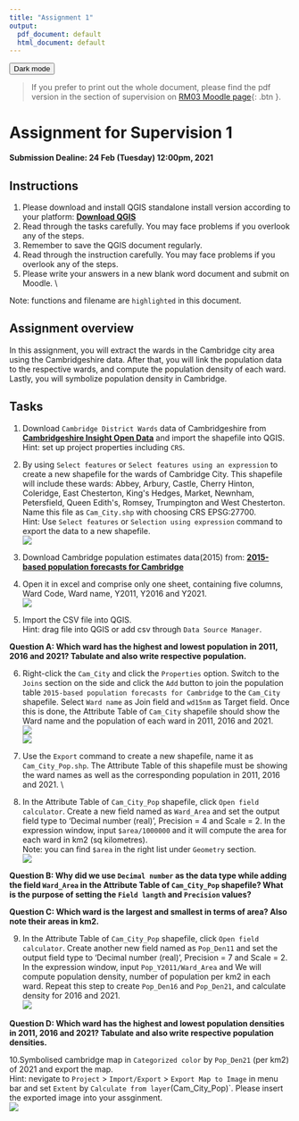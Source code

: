 ```yaml
---
title: "Assignment 1"
output:
  pdf_document: default
  html_document: default
---
```


<button class="btn js-toggle-dark-mode">Dark mode</button>

<script>
const toggleDarkMode = document.querySelector('.js-toggle-dark-mode');

jtd.addEvent(toggleDarkMode, 'click', function(){
  if (jtd.getTheme() === 'dark') {
    jtd.setTheme('light');
    toggleDarkMode.textContent = 'Dark mode';
  } else {
    jtd.setTheme('dark');
    toggleDarkMode.textContent = 'Return to the light mode';
  }
});
</script>

> If you prefer to print out the whole document, please find the pdf version in the section of supervision on [RM03 Moodle page](https://www.vle.cam.ac.uk/course/view.php?id=179012){: .btn }.

# Assignment for Supervision 1
**Submission Dealine: 24 Feb (Tuesday) 12:00pm, 2021**

## Instructions
1. Please download and install QGIS standalone install version according to your platform: [**Download QGIS**](https://qgis.org/en/site/forusers/download.html)
2. Read through the tasks carefully. You may face problems if you overlook any of the steps.
3. Remember to save the QGIS document regularly. 
4. Read through the instruction carefully. You may face problems if you overlook any of the steps.
5. Please write your answers in a new blank word document and submit on Moodle. \

Note: functions and filename are `highlighted` in this document.

## Assignment overview
In this assignment, you will extract the wards in the Cambridge city area using the Cambridgeshire data. After that, you will link the population data to the respective wards, and compute the population density of each ward. Lastly, you will symbolize population density in Cambridge.

## Tasks
1. Download `Cambridge District Wards` data of Cambridgeshire from [**Cambridgeshire Insight Open Data**](https://data.cambridgeshireinsight.org.uk/dataset/wardselectoral-divisions/resource/a5da0436-1142-48a9-8d82-d070fae138aa) and import the shapefile into QGIS. \
Hint: set up project properties including `CRS`.

2. By using `Select features` or `Select features using an expression` to create a new shapefile for the wards of Cambridge City. This shapefile will include these wards: Abbey, Arbury, Castle, Cherry Hinton, Coleridge, East Chesterton, King's Hedges, Market, Newnham, Petersfield, Queen Edith's, Romsey, Trumpington and West Chesterton. Name this file as `Cam_City.shp` with choosing CRS EPSG:27700. \
Hint: Use `Select features` or `Selection using expression` command to export the data to a new shapefile. \
![](statics/Assignment1_cambridge.png)

3. Download Cambridge population estimates data(2015) from: [**2015-based population forecasts for Cambridge**](https://data.cambridgeshireinsight.org.uk/dataset/2015-based-population-and-dwelling-stock-forecasts-cambridgeshire-and-peterborough-0)

4. Open it in excel and comprise only one sheet, containing five columns, Ward Code, Ward name, Y2011, Y2016 and Y2021. \
![](statics/Assignment1_pop.png)

5. Import the CSV file into QGIS. \
Hint: drag file into QGIS or add csv through `Data Source Manager`.

**Question A: Which ward has the highest and lowest population in 2011, 2016 and 2021? Tabulate and also write respective population.**

6. Right-click the `Cam_City` and click the `Properties` option. Switch to the `Joins` section on the side and click the `Add` button to join the population table `2015-based population forecasts for Cambridge` to the `Cam_City` shapefile. Select `Ward name` as Join field and `wd15nm` as Target field. Once this is done, the Attribute Table of `Cam_City` shapefile should show the Ward name and the population of each ward in 2011, 2016 and 2021. \
![](statics/Assignment1_join.png) \
![](statics/Assignment1_joined.png)

7. Use the `Export` command to create a new shapefile, name it as `Cam_City_Pop.shp`. The Attribute Table of this shapefile must be showing the ward names as well as the corresponding population in 2011, 2016 and 2021. \

8. In the Attribute Table of `Cam_City_Pop` shapefile, click `Open field calculator`. Create a new field named as `Ward_Area` and set the output field type to ‘Decimal number (real)’, Precision = 4 and Scale = 2. In the expression window, input `$area/1000000` and it will compute the area for each ward in km2 (sq kilometres). \
Note: you can find `$area` in the right list under `Geometry` section. \
![](statics/Assignment1_area.png)

**Question B: Why did we use `Decimal number` as the data type while adding the field `Ward_Area` in the Attribute Table of `Cam_City_Pop` shapefile? What is the purpose of setting the `Field langth` and `Precision` values?**

**Question C: Which ward is the largest and smallest in terms of area? Also note their areas in km2.**

9. In the Attribute Table of `Cam_City_Pop` shapefile, click `Open field calculator`. Create another new field named as `Pop_Den11` and set the output field type to ‘Decimal number (real)’, Precision = 7 and Scale = 2. In the expression window, input `Pop_Y2011/Ward_Area` and We will compute population density, number of population per km2 in each ward. Repeat this step to create `Pop_Den16` and `Pop_Den21`, and calculate density for 2016 and 2021. \
![](statics/Assignment1_density.png)


**Question D: Which ward has the highest and lowest population densities in 2011, 2016 and 2021? Tabulate and also write respective population densities.**

10.Symbolised cambridge map in `Categorized color` by `Pop_Den21` (per km2) of 2021 and export the map.<br>
Hint: nevigate to `Project` > `Import/Export` > `Export Map to Image` in menu bar and set `Extent` by `Calculate from layer`(Cam_City_Pop)`. Please insert the exported image into your assginment. \
![](statics/Assignment1_final.png)
